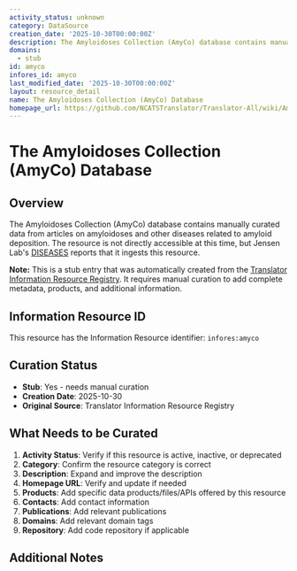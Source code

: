 ```yaml
---
activity_status: unknown
category: DataSource
creation_date: '2025-10-30T00:00:00Z'
description: The Amyloidoses Collection (AmyCo) database contains manually curated data from articles on amyloidoses and other diseases related to amyloid deposition. The resource is not directly  accessible at this time, but Jensen Lab's [DISEASES](https://doi.org/10.1093/database/baac019) reports that it ingests this resource.
domains:
  - stub
id: amyco
infores_id: amyco
last_modified_date: '2025-10-30T00:00:00Z'
layout: resource_detail
name: The Amyloidoses Collection (AmyCo) Database
homepage_url: https://github.com/NCATSTranslator/Translator-All/wiki/AmyCo
---
```


# The Amyloidoses Collection (AmyCo) Database

## Overview

The Amyloidoses Collection (AmyCo) database contains manually curated data from articles on amyloidoses and other diseases related to amyloid deposition. The resource is not directly  accessible at this time, but Jensen Lab's [DISEASES](https://doi.org/10.1093/database/baac019) reports that it ingests this resource.

**Note:** This is a stub entry that was automatically created from the [Translator Information Resource Registry](https://biolink.github.io/information-resource-registry/). It requires manual curation to add complete metadata, products, and additional information.

## Information Resource ID

This resource has the Information Resource identifier: `infores:amyco`

## Curation Status

- **Stub**: Yes - needs manual curation
- **Creation Date**: 2025-10-30
- **Original Source**: Translator Information Resource Registry

## What Needs to be Curated

1. **Activity Status**: Verify if this resource is active, inactive, or deprecated
2. **Category**: Confirm the resource category is correct
3. **Description**: Expand and improve the description
4. **Homepage URL**: Verify and update if needed
5. **Products**: Add specific data products/files/APIs offered by this resource
6. **Contacts**: Add contact information
7. **Publications**: Add relevant publications
8. **Domains**: Add relevant domain tags
9. **Repository**: Add code repository if applicable

## Additional Notes
